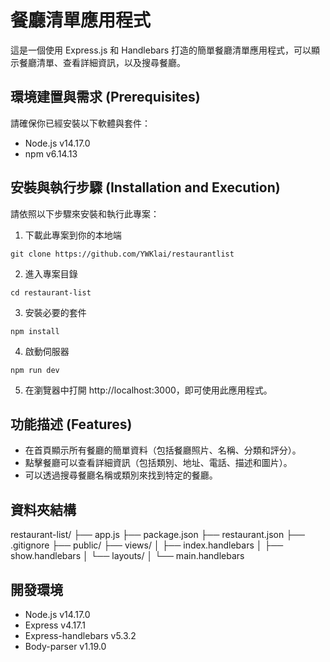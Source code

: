 # 餐廳清單應用程式
這是一個使用 Express.js 和 Handlebars 打造的簡單餐廳清單應用程式，可以顯示餐廳清單、查看詳細資訊，以及搜尋餐廳。


## 環境建置與需求 (Prerequisites)
請確保你已經安裝以下軟體與套件：
- Node.js v14.17.0
- npm v6.14.13


## 安裝與執行步驟 (Installation and Execution)
請依照以下步驟來安裝和執行此專案：
1. 下載此專案到你的本地端
```
git clone https://github.com/YWKlai/restaurantlist
```
2. 進入專案目錄
```
cd restaurant-list
```
3. 安裝必要的套件
```
npm install
```
4. 啟動伺服器
```
npm run dev
```
5. 在瀏覽器中打開 http://localhost:3000，即可使用此應用程式。


## 功能描述 (Features)
- 在首頁顯示所有餐廳的簡單資料（包括餐廳照片、名稱、分類和評分）。
- 點擊餐廳可以查看詳細資訊（包括類別、地址、電話、描述和圖片）。
- 可以透過搜尋餐廳名稱或類別來找到特定的餐廳。


## 資料夾結構
restaurant-list/
├── app.js
├── package.json
├── restaurant.json
├── .gitignore
├── public/
├── views/
│   ├── index.handlebars
│   ├── show.handlebars
│   └── layouts/
│       └── main.handlebars


## 開發環境
- Node.js v14.17.0
- Express v4.17.1
- Express-handlebars v5.3.2
- Body-parser v1.19.0